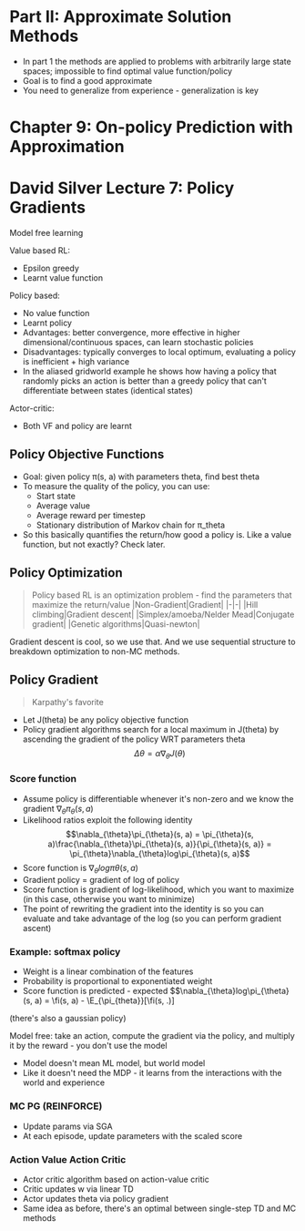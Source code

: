 # Part II: Approximate Solution Methods
* In part 1 the methods are applied to problems with arbitrarily large state spaces; impossible to find optimal value function/policy 
* Goal is to find a good approximate
* You need to generalize from experience - generalization is key

# Chapter 9: On-policy Prediction with Approximation


# David Silver Lecture 7: Policy Gradients
Model free learning

Value based RL:
* Epsilon greedy
* Learnt value function

Policy based:
* No value function 
* Learnt policy
* Advantages: better convergence, more effective in higher dimensional/continuous spaces, can learn stochastic policies
* Disadvantages: typically converges to local optimum, evaluating a policy is inefficient + high variance
* In the aliased gridworld example he shows how having a policy that randomly picks an action is better than a greedy policy that can't differentiate between states (identical states)

Actor-critic:
* Both VF and policy are learnt

## Policy Objective Functions
* Goal: given policy π(s, a) with parameters theta, find best theta
* To measure the quality of the policy, you can use:
    * Start state
    * Average value
    * Average reward per timestep
    * Stationary distribution of Markov chain for π_theta
* So this basically quantifies the return/how good a policy is. Like a value function, but not exactly? Check later.

## Policy Optimization
> Policy based RL is an optimization problem - find the parameters that maximize the return/value
|Non-Gradient|Gradient|
|-|-|
|Hill climbing|Gradient descent|
|Simplex/amoeba/Nelder Mead|Conjugate gradient|
|Genetic algorithms|Quasi-newton|

Gradient descent is cool, so we use that. And we use sequential structure to breakdown optimization to non-MC methods.

## Policy Gradient
> Karpathy's favorite
* Let J(theta) be any policy objective function
* Policy gradient algorithms search for a local maximum in J(theta) by ascending the gradient of the policy WRT parameters theta $$\Delta\theta = \alpha\nabla_{\theta}J(\theta)$$

### Score function
* Assume policy is differentiable whenever it's non-zero and we know the gradient $\nabla_{\theta}\pi_{\theta}(s, a)$
* Likelihood ratios exploit the following identity
$$\nabla_{\theta}\pi_{\theta}(s, a) = \pi_{\theta}(s, a)\frac{\nabla_{\theta}\pi_{\theta}(s, a)}{\pi_{\theta}(s, a)} = \pi_{\theta}\nabla_{\theta}log\pi_{\theta}(s, a)$$
* Score function is $\nabla_{\theta}log\pi{\theta}(s, a)$
* Gradient policy = gradient of log of policy
* Score function is gradient of log-likelihood, which you want to maximize (in this case, otherwise you want to minimize)
* The point of rewriting the gradient into the identity is so you can evaluate and take advantage of the log (so you can perform gradient ascent)

### Example: softmax policy
* Weight is a linear combination of the features 
* Probability is proportional to exponentiated weight
* Score function is predicted - expected
$$\nabla_{\theta}log\pi_{\theta}(s, a) = \fi(s, a) - \E_{\pi_{theta}}[\fi(s, .)]

(there's also a gaussian policy)

Model free: take an action, compute the gradient via the policy, and multiply it by the reward - you don't use the model
* Model doesn't mean ML model, but world model
* Like it doesn't need the MDP - it learns from the interactions with the world and experience 

### MC PG (REINFORCE)
* Update params via SGA
* At each episode, update parameters with the scaled score

### Action Value Action Critic
* Actor critic algorithm based on action-value critic
* Critic updates w via linear TD
* Actor updates theta via policy gradient
* Same idea as before, there's an optimal between single-step TD and MC methods
